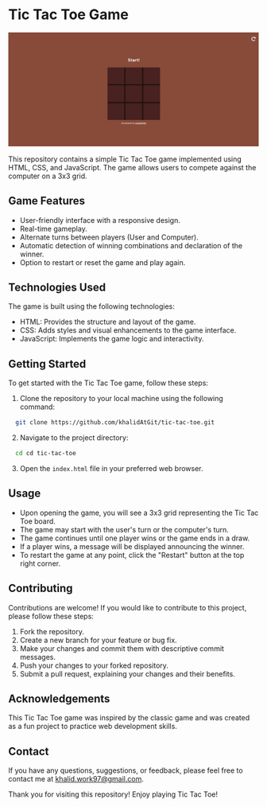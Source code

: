 # Tic Tac Toe Game

![Design preview for Tic Tac Toe Game](./design/desktop-design.png)

This repository contains a simple Tic Tac Toe game implemented using HTML, CSS, and JavaScript. The game allows users to compete against the computer on a 3x3 grid.

## Game Features

- User-friendly interface with a responsive design.
- Real-time gameplay.
- Alternate turns between players (User and Computer).
- Automatic detection of winning combinations and declaration of the winner.
- Option to restart or reset the game and play again.

## Technologies Used

The game is built using the following technologies:

- HTML: Provides the structure and layout of the game.
- CSS: Adds styles and visual enhancements to the game interface.
- JavaScript: Implements the game logic and interactivity.

## Getting Started

To get started with the Tic Tac Toe game, follow these steps:

1. Clone the repository to your local machine using the following command:

```bash
  git clone https://github.com/khalidAtGit/tic-tac-toe.git
```


2. Navigate to the project directory:

```bash
  cd cd tic-tac-toe
```

3. Open the `index.html` file in your preferred web browser.

## Usage

- Upon opening the game, you will see a 3x3 grid representing the Tic Tac Toe board.
- The game may start with the user's turn or the computer's turn.
- The game continues until one player wins or the game ends in a draw.
- If a player wins, a message will be displayed announcing the winner.
- To restart the game at any point, click the "Restart" button at the top right corner.

## Contributing

Contributions are welcome! If you would like to contribute to this project, please follow these steps:

1. Fork the repository.
2. Create a new branch for your feature or bug fix.
3. Make your changes and commit them with descriptive commit messages.
4. Push your changes to your forked repository.
5. Submit a pull request, explaining your changes and their benefits.

## Acknowledgements

This Tic Tac Toe game was inspired by the classic game and was created as a fun project to practice web development skills.

## Contact

If you have any questions, suggestions, or feedback, please feel free to contact me at [khalid.work97@gmail.com](mailto:khalid.work97@gmail.com).

Thank you for visiting this repository! Enjoy playing Tic Tac Toe!
